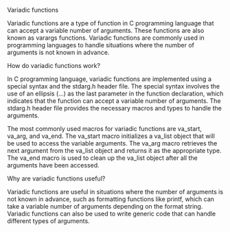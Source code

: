 Variadic functions

Variadic functions are a type of function in C programming language that can accept a variable number of arguments. These functions are also known as varargs functions. Variadic functions are commonly used in programming languages to handle situations where the number of arguments is not known in advance.

How do variadic functions work?

In C programming language, variadic functions are implemented using a special syntax and the stdarg.h header file. The special syntax involves the use of an ellipsis (...) as the last parameter in the function declaration, which indicates that the function can accept a variable number of arguments. The stdarg.h header file provides the necessary macros and types to handle the arguments.

The most commonly used macros for variadic functions are va_start, va_arg, and va_end. The va_start macro initializes a va_list object that will be used to access the variable arguments. The va_arg macro retrieves the next argument from the va_list object and returns it as the appropriate type. The va_end macro is used to clean up the va_list object after all the arguments have been accessed.

Why are variadic functions useful?

Variadic functions are useful in situations where the number of arguments is not known in advance, such as formatting functions like printf, which can take a variable number of arguments depending on the format string. Variadic functions can also be used to write generic code that can handle different types of arguments.
